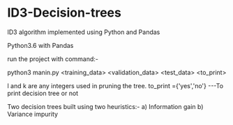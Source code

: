 # ID3-Decision-trees
ID3 algorithm implemented using Python and Pandas

Python3.6 with Pandas

run the project with command:-

python3 manin.py <l> <k> <training_data> <validation_data> <test_data> <to_print>

l and k are any integers used in pruning the tree.
to_print ={'yes','no'} ---To print decision tree or not

Two decision trees built using two heuristics:-
a) Information gain
b) Variance impurity

